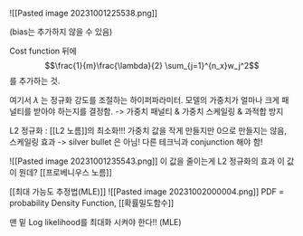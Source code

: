 ![[Pasted image 20231001225538.png]]

(bias는 추가하지 않을 수 있음)

Cost function 뒤에 $$\frac{1}{m}\frac{\lambda}{2} \sum_{j=1}^{n_x}w_j^2$$
를 추가하는 것.


여기서 $\lambda$ 는 정규화 강도를 조절하는 하이퍼파라미터.
모델의 가중치가 얼마나 크게 패널티를 받아야 하는지를 결정함.
-> 가중치 패널티 & 가중치 스케일링 & 과적합 방지

L2 정규화 : [[L2 노름]]의 최소화!!!
가중치 값을 작게 만들지만 0으로 만들지는 않음, 스케일링 효과
-> silver bullet 은 아님! 다른 테크닉과 conjunction 해야 함!

![[Pasted image 20231001235543.png]]
이 값을 줄이는게 L2 정규화의 효과
이 값이 뭔데? [[프로베니우스 노름]]


[[최대 가능도 추정법(MLE)]]
![[Pasted image 20231002000004.png]]
PDF = probability Density Function, [[확률밀도함수]]

맨 밑 Log likelihood를 최대화 시켜야 한다!! (MLE)